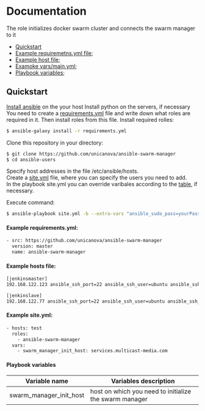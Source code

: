 # Documentation

The role initializes docker swarm cluster and connects the swarm manager to it

+ [Quickstart](#Quickstart)
+ [Example requiremetns.yml file](#Ex1);
+ [Example host file](#Ex2);
+ [Examoke vars/main.yml](#Ex3);
+ [Playbook variables](#Table1);


## <a name="Quickstart"></a> Quickstart

[Install ansible](http://docs.ansible.com/ansible/latest/installation_guide/intro_installation.html) on the your host
Install python on the servers, if necessary  
You need to create a [requirements.yml](#Ex1) file and write down what roles are required in it. Then install roles from this file.
Install required rolles:  
```sh
$ ansible-galaxy install -r requirements.yml
```
Clone this repository in your directory:

```sh
$ git clone https://github.com/unicanova/ansible-swarm-manager
$ cd ansible-users
```
Specify host addresses in the file /etc/ansible/hosts.  
Create a [site.yml](#Ex3) file, where you can specify the users you need to add.  
In the playbook site.yml you can override varibales according to the [table](#Table1), if necessary.  

Execute command:  

```sh
$ ansible-playbook site.yml -b --extra-vars "ansible_sudo_pass=yourPassword"
```
#### <a name="Ex1"></a> Example requirements.yml:
```sh
- src: https://github.com/unicanova/ansible-swarm-manager
  version: master
  name: ansible-swarm-manager
```

#### <a name="Ex2"></a> Example hosts file:

```sh
[jenkinsmaster]
192.168.122.123 ansible_ssh_port=22 ansible_ssh_user=ubuntu ansible_ssh_private_key_file=~/.ssh/id_rsa

[jenkinslave]
192.168.122.77 ansible_ssh_port=22 ansible_ssh_user=ubuntu ansible_ssh_private_key_file=~/.ssh/id_rsa
```
#### <a name="Ex3"></a> Example site.yml:
```sh
- hosts: test
  roles:
    - ansible-swarm-manager
  vars:
    - swarm_manager_init_host: services.multicast-media.com
```

#### <a name="Table1"></a> Playbook variables
| Variable name | Variables description |
| ------------- | --------------------- |
| swarm_manager_init_host | host on which you need to initialize the swarm manager |
